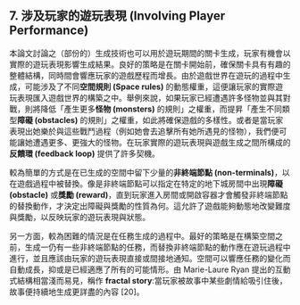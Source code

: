 ## 7. 涉及玩家的遊玩表現 (Involving Player Performance)

本論文討論之（部份的）生成技術也可以用於遊玩期間的關卡生成，玩家有機會以實際的遊玩表現影響生成結果。良好的策略是在關卡開始前，確保關卡具有有趣的整體結構，同時間會響應玩家的遊戲歷程而增長。由於遊戲世界在遊玩的過程中生成，可能涉及了不同**空間規則 (Space rules)** 的動態權重，這便讓玩家的實際遊玩表現匯入遊戲世界的構築之中。舉例來說，如果玩家已經遭遇許多怪物並與其對戰，則將降低「產生更多**怪物 (monsters)** 的規則」之權重，而提昇「產生不同類型**障礙 (obstacles)** 的規則」之權重，如此將確保遊戲的多樣性。或者是當玩家表現出她樂於與這些戰鬥過程（例如她會去追擊所有她所遇見的怪物），我們便可能讓她遭遇更多、更強大的怪物。在玩家實際的遊玩表現與遊戲生成之間所構成的**反饋環 (feedback loop)** 提供了許多契機。

較為簡單的方式是在已生成的空間中留下少量的**非終端節點 (non-terminals)**，以在遊戲過程中被替換。像是非終端節點可以指定在特定的地下城房間中出現**障礙 (obstacle)** 或**獎勵 (reward)**，直到玩家進入房間或開啟容器才會觸發非終端節點的替換動作，才決定出障礙與獎勵的性質為何。這允許了遊戲能夠動態地改變難度與獎勵，以反映玩家的遊玩表現與狀態。

另一方面，較為困難的情況是在任務生成的過程中。最好的策略是在構築空間之前，生成一仍有一些非終端節點的任務，而替換非終端節點的動作應在遊玩過程中進行，並且應該由玩家的遊玩表現直接或間接地通知。空間可以響應任務的變化而自動成長，抑或是已經適應了所有的可能情形。由 Marie-Laure Ryan 提出的互動式結構相當淺而易見，稱作 **fractal story**:當玩家被故事中某些劇情給吸引住後，故事便持續地生成更詳盡的內容 [20]。